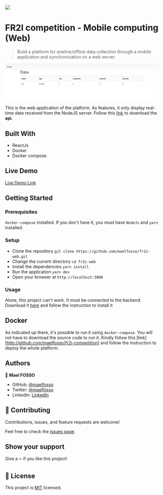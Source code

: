 ![](https://img.shields.io/badge/Microverse-blueviolet)

# FR2I competition - Mobile computing (Web)

> Build a platform for oneline/offline data collection through a mobile application and synchronization on a web server.

![screenshot](./app_screenshot.png)

This is the web application of the platform. As features, it only display real-time data received from the NodeJS server. Follow this [link](https://github.com/maelfosso/fr2i-api) to download the **api**.

## Built With

- ReactJs
- Docker
- Docker compose

## Live Demo

[Live Demo Link](https://maelfosso.github.io/fr2i-web)


## Getting Started

### Prerequisites

`docker-compose` installed. If you don't have it, you must have `NodeJs` and `yarn` installed.

### Setup

- Clone the repository `git clone https://github.com/maelfosso/fr2i-web.git`
- Change the current directory `cd fr2i-web`
- Install the dependencies `yarn install`
- Run the application `yarn dev`
- Open your browser at `http://localhost:3000`

### Usage

Alone, this project can't work. It must be connected to the backend.
Download it [here](https://github.com/maelfosso/fr2i-api) and follow the instruction to install it

## Docker

As indicated up there, it's possible to run it using `docker-compose`.
You will not have to download the source code to run it.
Kindly follow this [link][http://github.com/maelfosso/fr2i-competition] and follow the instruction to deploy the whole platform.

## Authors

👤 **Mael FOSSO**

- GitHub: [@maelfosso](https://github.com/maelfosso)
- Twitter: [@maelfosso](https://twitter.com/maelfosso)
- LinkedIn: [LinkedIn](https://www.linkedin.com/in/mael-fosso-650b6346/)

## 🤝 Contributing

Contributions, issues, and feature requests are welcome!

Feel free to check the [issues page](issues/).

## Show your support

Give a ⭐️ if you like this project!

## 📝 License

This project is [MIT](lic.url) licensed.